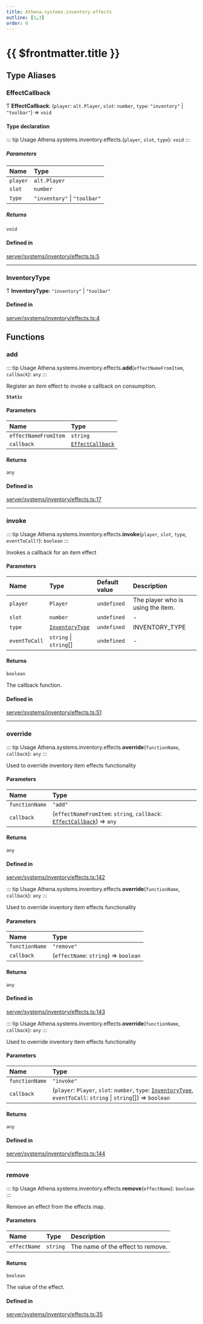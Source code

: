 ```yaml
---
title: Athena.systems.inventory.effects
outline: [1,3]
order: 0
---
```


# {{ $frontmatter.title }}


## Type Aliases

### EffectCallback

Ƭ **EffectCallback**: (`player`: `alt.Player`, `slot`: `number`, `type`: ``"inventory"`` \| ``"toolbar"``) => `void`

#### Type declaration

::: tip Usage
Athena.systems.inventory.effects.(`player`, `slot`, `type`): `void`
:::

##### Parameters

| Name | Type |
| :------ | :------ |
| `player` | `alt.Player` |
| `slot` | `number` |
| `type` | ``"inventory"`` \| ``"toolbar"`` |

##### Returns

`void`

#### Defined in

[server/systems/inventory/effects.ts:5](https://github.com/Stuyk/altv-athena/blob/cdad41b/src/core/server/systems/inventory/effects.ts#L5)

___

### InventoryType

Ƭ **InventoryType**: ``"inventory"`` \| ``"toolbar"``

#### Defined in

[server/systems/inventory/effects.ts:4](https://github.com/Stuyk/altv-athena/blob/cdad41b/src/core/server/systems/inventory/effects.ts#L4)

## Functions

### add

::: tip Usage
Athena.systems.inventory.effects.**add**(`effectNameFromItem`, `callback`): `any`
:::

Register an item effect to invoke a callback on consumption.

**`Static`**

#### Parameters

| Name | Type |
| :------ | :------ |
| `effectNameFromItem` | `string` |
| `callback` | [`EffectCallback`](server_systems_inventory_effects.md#EffectCallback) |

#### Returns

`any`

#### Defined in

[server/systems/inventory/effects.ts:17](https://github.com/Stuyk/altv-athena/blob/cdad41b/src/core/server/systems/inventory/effects.ts#L17)

___

### invoke

::: tip Usage
Athena.systems.inventory.effects.**invoke**(`player`, `slot`, `type`, `eventToCall?`): `boolean`
:::

Invokes a callback for an item effect

#### Parameters

| Name | Type | Default value | Description |
| :------ | :------ | :------ | :------ |
| `player` | `Player` | `undefined` | The player who is using the item. |
| `slot` | `number` | `undefined` | - |
| `type` | [`InventoryType`](server_systems_inventory_effects.md#InventoryType) | `undefined` | INVENTORY_TYPE |
| `eventToCall` | `string` \| `string`[] | `undefined` | - |

#### Returns

`boolean`

The callback function.

#### Defined in

[server/systems/inventory/effects.ts:51](https://github.com/Stuyk/altv-athena/blob/cdad41b/src/core/server/systems/inventory/effects.ts#L51)

___

### override

::: tip Usage
Athena.systems.inventory.effects.**override**(`functionName`, `callback`): `any`
:::

Used to override inventory item effects functionality

#### Parameters

| Name | Type |
| :------ | :------ |
| `functionName` | ``"add"`` |
| `callback` | (`effectNameFromItem`: `string`, `callback`: [`EffectCallback`](server_systems_inventory_effects.md#EffectCallback)) => `any` |

#### Returns

`any`

#### Defined in

[server/systems/inventory/effects.ts:142](https://github.com/Stuyk/altv-athena/blob/cdad41b/src/core/server/systems/inventory/effects.ts#L142)

::: tip Usage
Athena.systems.inventory.effects.**override**(`functionName`, `callback`): `any`
:::

Used to override inventory item effects functionality

#### Parameters

| Name | Type |
| :------ | :------ |
| `functionName` | ``"remove"`` |
| `callback` | (`effectName`: `string`) => `boolean` |

#### Returns

`any`

#### Defined in

[server/systems/inventory/effects.ts:143](https://github.com/Stuyk/altv-athena/blob/cdad41b/src/core/server/systems/inventory/effects.ts#L143)

::: tip Usage
Athena.systems.inventory.effects.**override**(`functionName`, `callback`): `any`
:::

Used to override inventory item effects functionality

#### Parameters

| Name | Type |
| :------ | :------ |
| `functionName` | ``"invoke"`` |
| `callback` | (`player`: `Player`, `slot`: `number`, `type`: [`InventoryType`](server_systems_inventory_effects.md#InventoryType), `eventToCall`: `string` \| `string`[]) => `boolean` |

#### Returns

`any`

#### Defined in

[server/systems/inventory/effects.ts:144](https://github.com/Stuyk/altv-athena/blob/cdad41b/src/core/server/systems/inventory/effects.ts#L144)

___

### remove

::: tip Usage
Athena.systems.inventory.effects.**remove**(`effectName`): `boolean`
:::

Remove an effect from the effects map.

#### Parameters

| Name | Type | Description |
| :------ | :------ | :------ |
| `effectName` | `string` | The name of the effect to remove. |

#### Returns

`boolean`

The value of the effect.

#### Defined in

[server/systems/inventory/effects.ts:35](https://github.com/Stuyk/altv-athena/blob/cdad41b/src/core/server/systems/inventory/effects.ts#L35)
